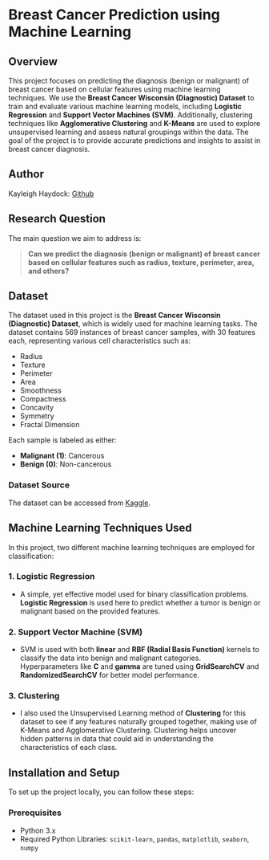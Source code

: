 # Breast Cancer Prediction using Machine Learning

## Overview

This project focuses on predicting the diagnosis (benign or malignant) of breast cancer based on cellular features using machine learning techniques. We use the **Breast Cancer Wisconsin (Diagnostic) Dataset** to train and evaluate various machine learning models, including **Logistic Regression** and **Support Vector Machines (SVM)**. Additionally, clustering techniques like **Agglomerative Clustering** and **K-Means** are used to explore unsupervised learning and assess natural groupings within the data. The goal of the project is to provide accurate predictions and insights to assist in breast cancer diagnosis.

## Author
Kayleigh Haydock: [Github](https://github.com/KaysHaydock)

## Research Question

The main question we aim to address is:
> **Can we predict the diagnosis (benign or malignant) of breast cancer based on cellular features such as radius, texture, perimeter, area, and others?**

## Dataset

The dataset used in this project is the **Breast Cancer Wisconsin (Diagnostic) Dataset**, which is widely used for machine learning tasks. The dataset contains 569 instances of breast cancer samples, with 30 features each, representing various cell characteristics such as:

- Radius
- Texture
- Perimeter
- Area
- Smoothness
- Compactness
- Concavity
- Symmetry
- Fractal Dimension

Each sample is labeled as either:
- **Malignant (1)**: Cancerous
- **Benign (0)**: Non-cancerous

### Dataset Source

The dataset can be accessed from [Kaggle](https://www.kaggle.com/datasets/uciml/breast-cancer-wisconsin-data/data).

## Machine Learning Techniques Used

In this project, two different machine learning techniques are employed for classification:

### 1. Logistic Regression
- A simple, yet effective model used for binary classification problems. **Logistic Regression** is used here to predict whether a tumor is benign or malignant based on the provided features.

### 2. Support Vector Machine (SVM)
- SVM is used with both **linear** and **RBF (Radial Basis Function)** kernels to classify the data into benign and malignant categories. Hyperparameters like **C** and **gamma** are tuned using **GridSearchCV** and **RandomizedSearchCV** for better model performance.

### 3. Clustering
- I also used the Unsupervised Learning method of **Clustering** for this dataset to see if any features naturally grouped together, making use of K-Means and Agglomerative Clustering. Clustering helps uncover hidden patterns in data that could aid in understanding the characteristics of each class.


## Installation and Setup

To set up the project locally, you can follow these steps:

### Prerequisites

- Python 3.x
- Required Python Libraries: `scikit-learn`, `pandas`, `matplotlib`, `seaborn`, `numpy`
